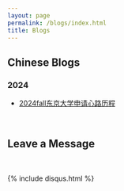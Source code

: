 ```yaml
---
layout: page
permalink: /blogs/index.html
title: Blogs
---
```


## Chinese Blogs

### 2024

- [2024fall东京大学申请心路历程](https://supergrapee.github.io/blogs/utokyo-2024/)


<br>

## Leave a Message

<br>

{% include disqus.html %} 

<br>

